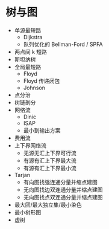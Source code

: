# 树与图

* 单源最短路
  * Dijkstra
  * 队列优化的 Bellman-Ford / SPFA
* 两点间 k 短路
* 斯坦纳树
* 全局最短路
  * Floyd
  * Floyd 传递闭包
  * Johnson
* 点分治
* 树链剖分
* 网络流
  * Dinic
  * ISAP
  * 最小割输出方案
* 费用流
* 上下界网络流
  * 无源无汇上下界可行流
  * 有源有汇上下界最大流
  * 有源有汇上下界最小流
* Tarjan
  * 有向图找强连通分量并缩点建图
  * 无向图找边双连通分量并缩点建图
  * 无向图找点双连通分量并缩点建图
* 最大团/最大独立集/最小染色
* 最小树形图
* 虚树
